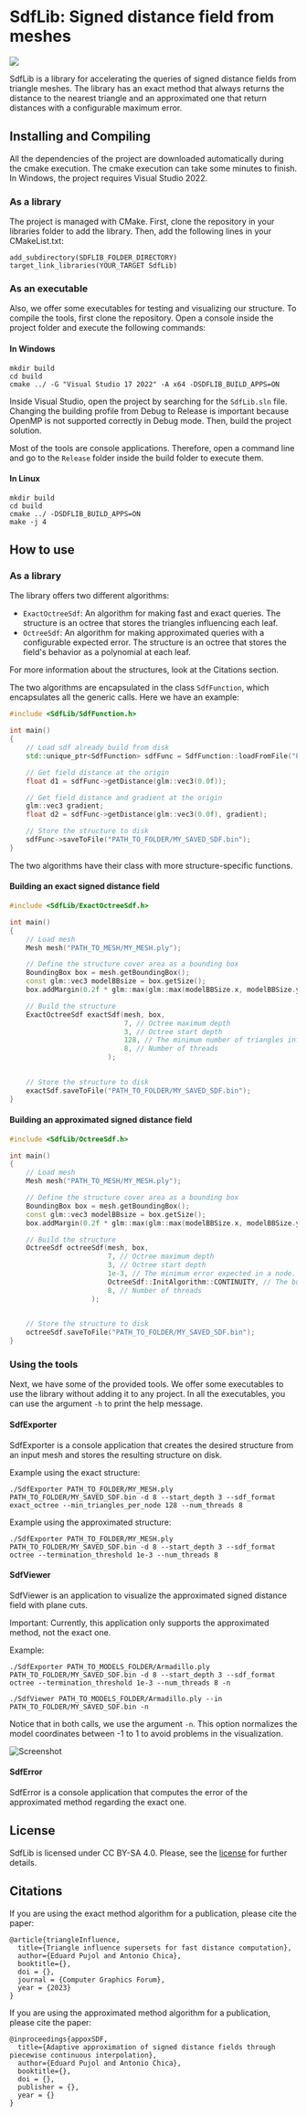 # SdfLib: Signed distance field from meshes

![](.github/media/TitileCaption.png)

SdfLib is a library for accelerating the queries of signed distance fields from triangle meshes. The library has an exact method that always returns the distance to the nearest triangle and an approximated one that return distances with a configurable maximum error.

## Installing and Compiling

All the dependencies of the project are downloaded automatically during the cmake execution. The cmake execution can take some minutes to finish. In Windows, the project requires Visual Studio 2022.

### As a library

The project is managed with CMake. First, clone the repository in your libraries folder to add the library. Then, add the following lines in your CMakeList.txt:

```
add_subdirectory(SDFLIB_FOLDER_DIRECTORY)
target_link_libraries(YOUR_TARGET SdfLib)
```

### As an executable

Also, we offer some executables for testing and visualizing our structure. To compile the tools, first clone the repository. Open a console inside the project folder and execute the following commands:

#### In Windows
```
mkdir build
cd build
cmake ../ -G "Visual Studio 17 2022" -A x64 -DSDFLIB_BUILD_APPS=ON
```
Inside Visual Studio, open the project by searching for the ``SdfLib.sln`` file. Changing the building profile from Debug to Release is important because OpenMP is not supported correctly in Debug mode. Then, build the project solution.

Most of the tools are console applications. Therefore, open a command line and go to the ``Release`` folder inside the build folder to execute them.

#### In Linux
```
mkdir build
cd build
cmake ../ -DSDFLIB_BUILD_APPS=ON
make -j 4
```
## How to use

### As a library

The library offers two different algorithms:
- ``ExactOctreeSdf``: An algorithm for making fast and exact queries. The structure is an octree that stores the triangles influencing each leaf.
- ``OctreeSdf``: An algorithm for making approximated queries with a configurable expected error. The structure is an octree that stores the field's behavior as a polynomial at each leaf.

For more information about the structures, look at the Citations section.

The two algorithms are encapsulated in the class ``SdfFunction``, which encapsulates all the generic calls. Here we have an example:

```c++
#include <SdfLib/SdfFunction.h>

int main()
{
    // Load sdf already build from disk
    std::unique_ptr<SdfFunction> sdfFunc = SdfFunction::loadFromFile("PATH_TO_FOLDER/MY_SDF.bin");

    // Get field distance at the origin
    float d1 = sdfFunc->getDistance(glm::vec3(0.0f));

    // Get field distance and gradient at the origin
    glm::vec3 gradient;
    float d2 = sdfFunc->getDistance(glm::vec3(0.0f), gradient);

    // Store the structure to disk
    sdfFunc->saveToFile("PATH_TO_FOLDER/MY_SAVED_SDF.bin");
}
```
The two algorithms have their class with more structure-specific functions.

#### Building an exact signed distance field

```c++
#include <SdfLib/ExactOctreeSdf.h>

int main()
{
    // Load mesh
    Mesh mesh("PATH_TO_MESH/MY_MESH.ply");

    // Define the structure cover area as a bounding box
    BoundingBox box = mesh.getBoundingBox();
    const glm::vec3 modelBBsize = box.getSize();
    box.addMargin(0.2f * glm::max(glm::max(modelBBSize.x, modelBBSize.y), modelBBSize.z));

    // Build the structure
    ExactOctreeSdf exactSdf(mesh, box,
                            7, // Octree maximum depth
                            3, // Octree start depth
                            128, // The minimum number of triangles influencing a node.
                            8, // Number of threads
                        );

    
    // Store the structure to disk
    exactSdf.saveToFile("PATH_TO_FOLDER/MY_SAVED_SDF.bin");
}

```

#### Building an approximated signed distance field

```c++
#include <SdfLib/OctreeSdf.h>

int main()
{
    // Load mesh
    Mesh mesh("PATH_TO_MESH/MY_MESH.ply");

    // Define the structure cover area as a bounding box
    BoundingBox box = mesh.getBoundingBox();
    const glm::vec3 modelBBsize = box.getSize();
    box.addMargin(0.2f * glm::max(glm::max(modelBBSize.x, modelBBSize.y), modelBBSize.z));

    // Build the structure
    OctreeSdf octreeSdf(mesh, box,
                        7, // Octree maximum depth
                        3, // Octree start depth
                        1e-3, // The minimum error expected in a node.
                        OctreeSdf::InitAlgorithm::CONTINUITY, // The building algorithm
                        8, // Number of threads
                    );

    
    // Store the structure to disk
    octreeSdf.saveToFile("PATH_TO_FOLDER/MY_SAVED_SDF.bin");
}

```

### Using the tools

Next, we have some of the provided tools. We offer some executables to use the library without adding it to any project. In all the executables, you can use the argument ``-h`` to print the help message.

#### SdfExporter

SdfExporter is a console application that creates the desired structure from an input mesh and stores the resulting structure on disk.

Example using the exact structure:
```
./SdfExporter PATH_TO_FOLDER/MY_MESH.ply PATH_TO_FOLDER/MY_SAVED_SDF.bin -d 8 --start_depth 3 --sdf_format exact_octree --min_triangles_per_node 128 --num_threads 8
```

Example using the approximated structure:
```
./SdfExporter PATH_TO_FOLDER/MY_MESH.ply PATH_TO_FOLDER/MY_SAVED_SDF.bin -d 8 --start_depth 3 --sdf_format octree --termination_threshold 1e-3 --num_threads 8
```

#### SdfViewer

SdfViewer is an application to visualize the approximated signed distance field with plane cuts.

Important: Currently, this application only supports the approximated method, not the exact one.

Example:
```
./SdfExporter PATH_TO_MODELS_FOLDER/Armadillo.ply PATH_TO_FOLDER/MY_SAVED_SDF.bin -d 8 --start_depth 3 --sdf_format octree --termination_threshold 1e-3 --num_threads 8 -n

./SdfViewer PATH_TO_MODELS_FOLDER/Armadillo.ply --in PATH_TO_FOLDER/MY_SAVED_SDF.bin -n
```

Notice that in both calls, we use the argument ``-n``. This option normalizes the model coordinates between -1 to 1 to avoid problems in the visualization.

![Screenshot](.github/media/SdfViewerCapture.png "SdfViewer application screenshot")

#### SdfError

SdfError is a console application that computes the error of the approximated method regarding the exact one.

## License

SdfLib is licensed under CC BY-SA 4.0. Please, see the [license](https://github.com/UPC-ViRVIG/SdfLib/LICENSE) for further details.

## Citations

If you are using the exact method algorithm for a publication, please cite the paper:

```
@article{triangleInfluence,
  title={Triangle influence supersets for fast distance computation},
  author={Eduard Pujol and Antonio Chica},
  booktitle={},
  doi = {},
  journal = {Computer Graphics Forum},
  year = {2023}
}
```

If you are using the approximated method algorithm for a publication, please cite the paper:

```
@inproceedings{appoxSDF,
  title={Adaptive approximation of signed distance fields through piecewise continuous interpolation},
  author={Eduard Pujol and Antonio Chica},
  booktitle={},
  doi = {},
  publisher = {},
  year = {}
}
```